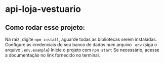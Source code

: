 # api-loja-vestuario

## Como rodar esse projeto:

Na raiz, digite `npm install`, aguarde todas as bibliotecas serem instaladas.
Configure as credenciais do seu banco de dados num arquivo `.env` (siga o arquivo `.env.example`)
Inicie o projeto com `npm start`
Se necessário, acesse a documentação no link fornecido no terminal.